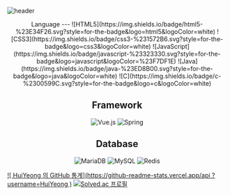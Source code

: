 ![header](https://capsule-render.vercel.app/api?type=rounded&color=auto&height=300&section=header&text=HuiYeong&fontSize=90)

<div align="center">
Language
---
![HTML5](https://img.shields.io/badge/html5-%23E34F26.svg?style=for-the-badge&logo=html5&logoColor=white) ![CSS3](https://img.shields.io/badge/css3-%231572B6.svg?style=for-the-badge&logo=css3&logoColor=white) ![JavaScript](https://img.shields.io/badge/javascript-%23323330.svg?style=for-the-badge&logo=javascript&logoColor=%23F7DF1E) 
![Java](https://img.shields.io/badge/java-%23ED8B00.svg?style=for-the-badge&logo=java&logoColor=white) ![C](https://img.shields.io/badge/c-%2300599C.svg?style=for-the-badge&logo=c&logoColor=white)

Framework
---
![Vue.js](https://img.shields.io/badge/vuejs-%2335495e.svg?style=for-the-badge&logo=vuedotjs&logoColor=%234FC08D)  ![Spring](https://img.shields.io/badge/spring-%236DB33F.svg?style=for-the-badge&logo=spring&logoColor=white)

Database
---
![MariaDB](https://img.shields.io/badge/MariaDB-003545?style=for-the-badge&logo=mariadb&logoColor=white) ![MySQL](https://img.shields.io/badge/mysql-%2300f.svg?style=for-the-badge&logo=mysql&logoColor=white) ![Redis](https://img.shields.io/badge/redis-%23DD0031.svg?style=for-the-badge&logo=redis&logoColor=white)
</div>

[![ HuiYeong 의 GitHub 통계](https://github-readme-stats.vercel.app/api ?username=HuiYeong )](https://github.com/HuiYeong/github-readme-stats) [![Solved.ac
프로필](http://mazassumnida.wtf/api/generate_badge?boj=huiyeong)](https://solved.ac/huiyeong)
